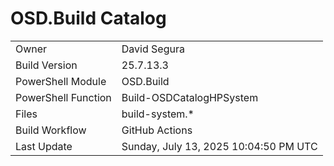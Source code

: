 ﻿# OSD.Build Catalog

| | |
|-|-|
| Owner | David Segura |
| Build Version | 25.7.13.3 |
| PowerShell Module | OSD.Build |
| PowerShell Function | Build-OSDCatalogHPSystem |
| Files | build-system.* |
| Build Workflow | GitHub Actions |
| Last Update | Sunday, July 13, 2025 10:04:50 PM UTC |
